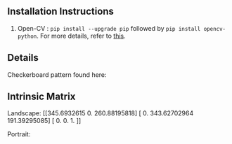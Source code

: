 ## Installation Instructions

1. Open-CV : `pip install --upgrade pip` followed by `pip install opencv-python`. For more details, refer to [this](https://pypi.org/project/opencv-python/).




## Details 

Checkerboard pattern found here:


## Intrinsic Matrix

Landscape: [[345.6932615    0.         260.88195818]
            [  0.         343.62702964 191.39295085]
            [  0.           0.           1.        ]]


Portrait:             



